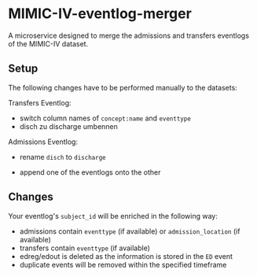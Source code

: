 # MIMIC-IV-eventlog-merger

A microservice designed to merge the admissions and transfers eventlogs of the MIMIC-IV dataset.

## Setup

The following changes have to be performed manually to the datasets:

Transfers Eventlog:
- switch column names of `concept:name` and `eventtype`
- disch zu discharge umbennen

Admissions Eventlog:
- rename `disch` to `discharge`

- append one of the eventlogs onto the other

## Changes

Your eventlog's `subject_id` will be enriched in the following way:

- admissions contain `eventtype` (if available) or `admission_location` (if available) 
- transfers contain `eventtype` (if available)
- edreg/edout is deleted as the information is stored in the `ED` event
- duplicate events will be removed within the specified timeframe
